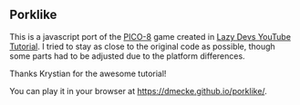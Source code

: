 ## Porklike

This is a javascript port of the [PICO-8](https://www.lexaloffle.com/pico-8.php) game created in [Lazy Devs YouTube Tutorial](https://www.youtube.com/playlist?list=PLea8cjCua_P3LL7J1Q9b6PJua0A-96uUS).
I tried to stay as close to the original code as possible, though some parts had to be adjusted due to the platform differences.

Thanks Krystian for the awesome tutorial!

You can play it in your browser at https://dmecke.github.io/porklike/.

